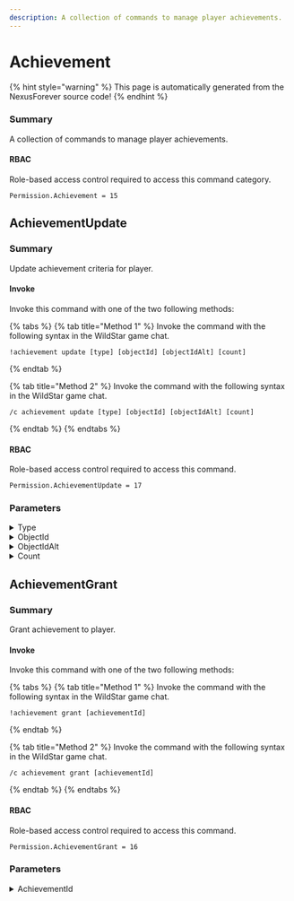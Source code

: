 ```yaml
---
description: A collection of commands to manage player achievements.
---
```


# Achievement

{% hint style="warning" %}
This page is automatically generated from the NexusForever source code!
{% endhint %}

### Summary

A collection of commands to manage player achievements.

#### RBAC

Role-based access control required to access this command category.

```
Permission.Achievement = 15
```

## AchievementUpdate

### Summary

Update achievement criteria for player.

#### Invoke

Invoke this command with one of the two following methods:

{% tabs %}
{% tab title="Method 1" %}
Invoke the command with the following syntax in the WildStar game chat.

```
!achievement update [type] [objectId] [objectIdAlt] [count]
```
{% endtab %}

{% tab title="Method 2" %}
Invoke the command with the following syntax in the WildStar game chat.

```
/c achievement update [type] [objectId] [objectIdAlt] [count]
```
{% endtab %}
{% endtabs %}

#### RBAC

Role-based access control required to access this command.

```
Permission.AchievementUpdate = 17
```

### Parameters

<details>

<summary>Type</summary>

#### Summary

Achievement criteria type to update.

#### Values

The following numeric values can be used for this parameter.

```
KillCreatureEntry = 1,
KillCreatureGroup = 2,
QuestComplete     = 3,
MapComplete       = 53,
ItemConsume       = 80,
```

#### Optional

No

</details>

<details>

<summary>ObjectId</summary>

#### Summary

Object id to match against.

#### Optional

No

</details>

<details>

<summary>ObjectIdAlt</summary>

#### Summary

Alternative object id to match against.

#### Optional

No

</details>

<details>

<summary>Count</summary>

#### Summary

Update count for matched criteria.

#### Optional

No

</details>

## AchievementGrant

### Summary

Grant achievement to player.

#### Invoke

Invoke this command with one of the two following methods:

{% tabs %}
{% tab title="Method 1" %}
Invoke the command with the following syntax in the WildStar game chat.

```
!achievement grant [achievementId]
```
{% endtab %}

{% tab title="Method 2" %}
Invoke the command with the following syntax in the WildStar game chat.

```
/c achievement grant [achievementId]
```
{% endtab %}
{% endtabs %}

#### RBAC

Role-based access control required to access this command.

```
Permission.AchievementGrant = 16
```

### Parameters

<details>

<summary>AchievementId</summary>

#### Summary

Achievement id to grant.

#### Optional

No

</details>

